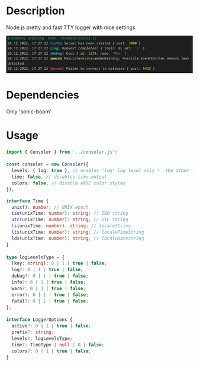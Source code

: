 # Description

Node.js pretty and fast TTY logger with nice settings

![screenshot](https://raw.githubusercontent.com/wellloy1/consoler/master/example/screenshot.jpg)

# Dependencies

Only 'sonic-boom'

# Usage

```ts
import { Consoler } from '../consoler.js';

const consoler = new Consoler({
  levels: { log: true }, // enables "log" log level only *  the other log levels will be a noop function
  time: false, // disables time output
  colors: false, // disable ANSI color styles
});
```

```ts
interface Time {
  unix(): number; // UNIX epoch
  iso(unixTime: number): string; // ISO string
  utc(unixTime: number): string; // UTC string
  ls(unixTime: number): string; // localeString
  lts(unixTime: number): string; // localeTimeString
  lds(unixTime: number): string; // localeDateString
}

type logLevelsType = {
  [key: string]: 0 | 1 | true | false;
  log?: 0 | 1 | true | false;
  debug?: 0 | 1 | true | false;
  info?: 0 | 1 | true | false;
  warn?: 0 | 1 | true | false;
  error?: 0 | 1 | true | false;
  fatal?: 0 | 1 | true | false;
};

interface LoggerOptions {
  active?: 0 | 1 | true | false;
  prefix?: string;
  levels?: logLevelsType;
  time?: TimeType | null | 0 | false;
  colors?: 0 | 1 | true | false;
}
```
